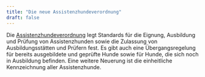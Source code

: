 ```yaml
---
title: "Die neue Assistenzhundeverordnung"
draft: false
---
```


Die <a href="https://www.bmas.de/DE/Service/Gesetze-und-Gesetzesvorhaben/assistenzhundeverordnung.html">Assistenzhundeverordnung</a> legt Standards für die Eignung, Ausbildung und Prüfung von Assistenzhunden sowie die Zulassung von Ausbildungsstätten und Prüfern fest. Es gibt auch eine Übergangsregelung für bereits ausgebildete und geprüfte Hunde sowie für Hunde, die sich noch in Ausbildung befinden. Eine weitere Neuerung ist die einheitliche Kennzeichnung aller Assistenzhunde.

